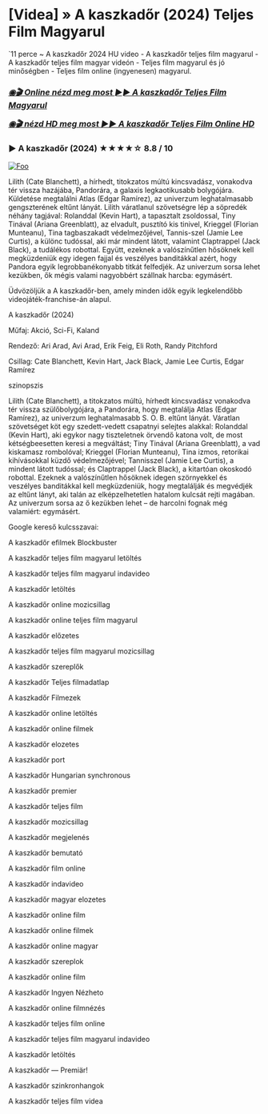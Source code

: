 <h1 tabindex="-1" class="heading-element" dir="auto">[Videa] » A kaszkadőr (2024) Teljes Film Magyarul</h1>

`11 perce ~ A kaszkadőr 2024 HU video - A kaszkadőr teljes film magyarul - A kaszkadőr teljes film magyar videón - Teljes film magyarul és jó minőségben - Teljes film online (ingyenesen) magyarul.

<b><i><h3> <a href="http://dmov.fun/hu/movie/746036/the-fall-guy-githuu" rel="nofollow">◉🎬 Online nézd meg most ►► A kaszkadőr Teljes Film Magyarul</a></b></i></h>

<b><i><h> <a href="http://dmov.fun/hu/movie/746036/the-fall-guy-githuu" rel="nofollow">◉🎬 nézd HD meg most ►► A kaszkadőr Teljes Film Online HD</a></b></i></h3>

### ▶️ A kaszkadőr (2024) ★★★★☆ 8.8 / 10

<a href="http://dmov.fun/hu/movie/746036/the-fall-guy-githuu" rel="nofollow"><img src="https://camo.githubusercontent.com/917e6ed5c302499242165dcc02bdbce85c075fd21b35918eb9c0b771855261b8/68747470733a2f2f7374617469632e7769787374617469632e636f6d2f6d656469612f6232343966395f61646163386637306662336634356238383639313639366337376465313866337e6d76322e676966" alt="Foo" style="max-width: 100%;"></a>

Lilith (Cate Blanchett), a hírhedt, titokzatos múltú kincsvadász, vonakodva tér vissza hazájába, Pandorára, a galaxis legkaotikusabb bolygójára. Küldetése megtalálni Atlas (Edgar Ramírez), az univerzum leghatalmasabb gengszterének eltűnt lányát. Lilith váratlanul szövetségre lép a söpredék néhány tagjával: Rolanddal (Kevin Hart), a tapasztalt zsoldossal, Tiny Tinával (Ariana Greenblatt), az elvadult, pusztító kis tinivel, Krieggel (Florian Munteanu), Tina tagbaszakadt védelmezőjével, Tannis-szel (Jamie Lee Curtis), a különc tudóssal, aki már mindent látott, valamint Claptrappel (Jack Black), a tudálékos robottal. Együtt, ezeknek a valószínűtlen hősöknek kell megküzdeniük egy idegen fajjal és veszélyes banditákkal azért, hogy Pandora egyik legrobbanékonyabb titkát felfedjék. Az univerzum sorsa lehet kezükben, ők mégis valami nagyobbért szállnak harcba: egymásért.

Üdvözöljük a A kaszkadőr-ben, amely minden idők egyik legkelendőbb videojáték-franchise-án alapul.

A kaszkadőr (2024)

Műfaj: Akció, Sci-Fi, Kaland

Rendező: Ari Arad, Avi Arad, Erik Feig, Eli Roth, Randy Pitchford

Csillag: Cate Blanchett, Kevin Hart, Jack Black, Jamie Lee Curtis, Edgar Ramírez

szinopszis

Lilith (Cate Blanchett), a titokzatos múltú, hírhedt kincsvadász vonakodva tér vissza szülőbolygójára, a Pandorára, hogy megtalálja Atlas (Edgar Ramírez), az univerzum leghatalmasabb S. O. B. eltűnt lányát. Váratlan szövetséget köt egy szedett-vedett csapatnyi selejtes alakkal: Rolanddal (Kevin Hart), aki egykor nagy tiszteletnek örvendő katona volt, de most kétségbeesetten keresi a megváltást; Tiny Tinával (Ariana Greenblatt), a vad kiskamasz rombolóval; Krieggel (Florian Munteanu), Tina izmos, retorikai kihívásokkal küzdő védelmezőjével; Tannisszel (Jamie Lee Curtis), a mindent látott tudóssal; és Claptrappel (Jack Black), a kitartóan okoskodó robottal. Ezeknek a valószínűtlen hősöknek idegen szörnyekkel és veszélyes banditákkal kell megküzdeniük, hogy megtalálják és megvédjék az eltűnt lányt, aki talán az elképzelhetetlen hatalom kulcsát rejti magában. Az univerzum sorsa az ő kezükben lehet – de harcolni fognak még valamiért: egymásért.

Google kereső kulcsszavai:

A kaszkadőr efilmek Blockbuster

A kaszkadőr teljes film magyarul letöltés

A kaszkadőr teljes film magyarul indavideo

A kaszkadőr letöltés

A kaszkadőr online mozicsillag

A kaszkadőr online teljes film magyarul

A kaszkadőr előzetes

A kaszkadőr teljes film magyarul mozicsillag

A kaszkadőr szereplők

A kaszkadőr Teljes filmadatlap

A kaszkadőr Filmezek

A kaszkadőr online letöltés

A kaszkadőr online filmek

A kaszkadőr elozetes

A kaszkadőr port

A kaszkadőr Hungarian synchronous

A kaszkadőr premier

A kaszkadőr teljes film

A kaszkadőr mozicsillag

A kaszkadőr megjelenés

A kaszkadőr bemutató

A kaszkadőr film online

A kaszkadőr indavideo

A kaszkadőr magyar elozetes

A kaszkadőr online film

A kaszkadőr online filmek

A kaszkadőr online magyar

A kaszkadőr szereplok

A kaszkadőr online film

A kaszkadőr Ingyen Nézheto

A kaszkadőr online filmnézés

A kaszkadőr teljes film online

A kaszkadőr teljes film magyarul indavideo

A kaszkadőr letöltés

A kaszkadőr — Premiär!

A kaszkadőr szinkronhangok

A kaszkadőr teljes film videa
